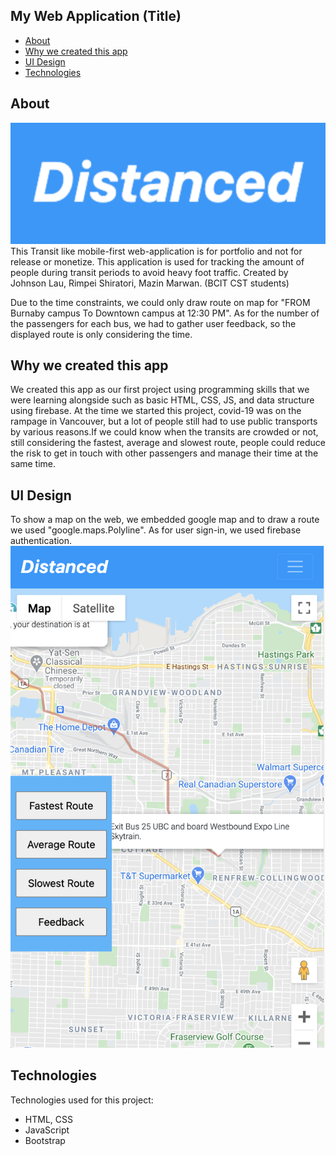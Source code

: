 ## My Web Application (Title)

* [About](#about)
* [Why we created this app](#why-we-created-this-app)
* [UI Design](#ui-design)
* [Technologies](#technologies)

## About
![Image of logo](/images/logo.png)
This Transit like mobile-first web-application is for portfolio and not for release or monetize.
This application is used for tracking the amount of people during transit periods to avoid heavy foot traffic. 
Created by Johnson Lau, Rimpei Shiratori, Mazin Marwan. (BCIT CST students) 

Due to the time constraints, we could only draw route on map for "FROM Burnaby campus To Downtown campus at 12:30 PM". As for the number of the passengers for each bus, we had to gather user feedback, so the displayed route is only considering the time.
	
## Why we created this app
We created this app as our first project using programming skills that we were learning alongside such as basic HTML, CSS, JS, and data structure using firebase. At the time we started this project, covid-19 was on the rampage in Vancouver, but a lot of people still had to use public transports by various reasons.If we could know when the transits are crowded or not, still considering the fastest, average and slowest route, people could reduce the risk to get in touch with other passengers and manage their time at the same time.
	
## UI Design
To show a map on the web, we embedded google map and to draw a route we used "google.maps.Polyline".
As for user sign-in, we used firebase authentication.
![Image of route](/images/map.png)

	
## Technologies
Technologies used for this project:
* HTML, CSS
* JavaScript
* Bootstrap 


